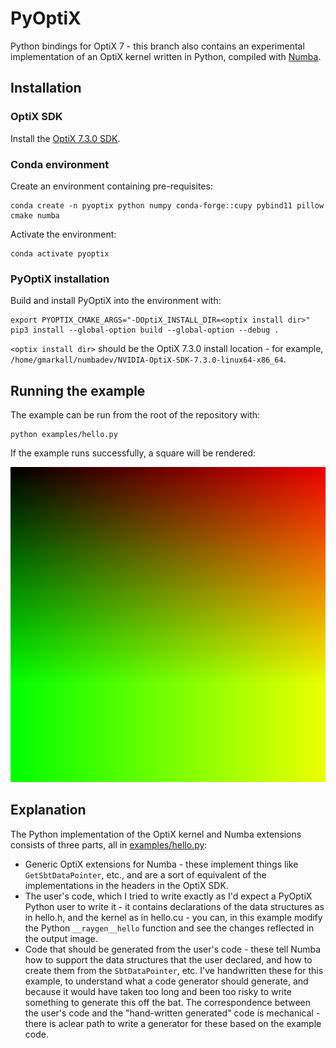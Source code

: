 # PyOptiX

Python bindings for OptiX 7 - this branch also contains an experimental
implementation of an OptiX kernel written in Python, compiled with
[Numba](https://numba.pydata.org).


## Installation

### OptiX SDK

Install the [OptiX 7.3.0
SDK](https://developer.nvidia.com/optix/downloads/7.3.0/linux64).


### Conda environment

Create an environment containing pre-requisites:

```
conda create -n pyoptix python numpy conda-forge::cupy pybind11 pillow cmake numba
```

Activate the environment:

```
conda activate pyoptix
```

### PyOptiX installation

Build and install PyOptiX into the environment with:

```
export PYOPTIX_CMAKE_ARGS="-DOptiX_INSTALL_DIR=<optix install dir>"
pip3 install --global-option build --global-option --debug .
```

`<optix install dir>` should be the OptiX 7.3.0 install location - for example,
`/home/gmarkall/numbadev/NVIDIA-OptiX-SDK-7.3.0-linux64-x86_64`.


## Running the example

The example can be run from the root of the repository with:

```
python examples/hello.py
```

If the example runs successfully, a square will be rendered:

![Example output](example_output.png)


## Explanation

The Python implementation of the OptiX kernel and Numba extensions consists of
three parts, all in [examples/hello.py](examples/hello.py):

- Generic OptiX extensions for Numba - these implement things like
  `GetSbtDataPointer`, etc., and are a sort of equivalent of the implementations
  in the headers in the OptiX SDK.
- The user's code, which I tried to write exactly as I'd expect a PyOptiX Python
  user to write it - it contains declarations of the data structures as in
  hello.h, and the kernel as in hello.cu - you can, in this example modify the
  Python `__raygen__hello` function and see the changes reflected in the output
  image.
- Code that should be generated from the user's code - these tell Numba how to
  support the data structures that the user declared, and how to create them
  from the `SbtDataPointer`, etc. I've handwritten these for this example, to
  understand what a code generator should generate, and because it would have
  taken too long and been too risky to write something to generate this off the
  bat. The correspondence between the user's code and the "hand-written
  generated" code is mechanical - there is aclear path to write a generator for
  these based on the example code.
